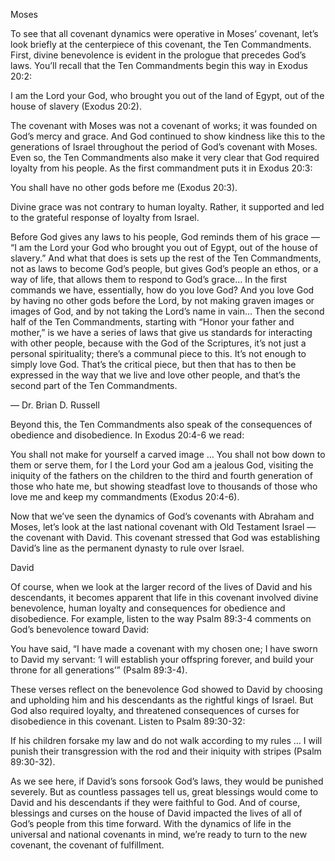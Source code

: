Moses

To see that all covenant dynamics were operative in Moses’ covenant, let’s look briefly at the centerpiece of this covenant, the Ten Commandments. First, divine benevolence is evident in the prologue that precedes God’s laws. You’ll recall that the Ten Commandments begin this way in Exodus 20:2: 

I am the Lord your God, who brought you out of the land of Egypt, out of the house of slavery (Exodus 20:2).

The covenant with Moses was not a covenant of works; it was founded on God’s mercy and grace. And God continued to show kindness like this to the generations of Israel throughout the period of God’s covenant with Moses. Even so, the Ten Commandments also make it very clear that God required loyalty from his people. As the first commandment puts it in Exodus 20:3: 

You shall have no other gods before me (Exodus 20:3).

Divine grace was not contrary to human loyalty. Rather, it supported and led to the grateful response of loyalty from Israel. 

Before God gives any laws to his people, God reminds them of his grace — “I am the Lord your God who brought you out of Egypt, out of the house of slavery.” And what that does is sets up the rest of the Ten Commandments, not as laws to become God’s people, but gives God’s people an ethos, or a way of life, that allows them to respond to God’s grace… In the first commands we have, essentially, how do you love God? And you love God by having no other gods before the Lord, by not making graven images or images of God, and by not taking the Lord’s name in vain… Then the second half of the Ten Commandments, starting with “Honor your father and mother,” is we have a series of laws that give us standards for interacting with other people, because with the God of the Scriptures, it’s not just a personal spirituality; there’s a communal piece to this. It’s not enough to simply love God. That’s the critical piece, but then that has to then be expressed in the way that we live and love other people, and that’s the second part of the Ten Commandments.

— Dr. Brian D. Russell 

Beyond this, the Ten Commandments also speak of the consequences of obedience and disobedience. In Exodus 20:4-6 we read:

You shall not make for yourself a carved image … You shall not bow down to them or serve them, for I the Lord your God am a jealous God, visiting the iniquity of the fathers on the children to the third and fourth generation of those who hate me, but showing steadfast love to thousands of those who love me and keep my commandments (Exodus 20:4-6). 

Now that we’ve seen the dynamics of God’s covenants with Abraham and Moses, let’s look at the last national covenant with Old Testament Israel — the covenant with David. This covenant stressed that God was establishing David’s line as the permanent dynasty to rule over Israel.



David

Of course, when we look at the larger record of the lives of David and his descendants, it becomes apparent that life in this covenant involved divine benevolence, human loyalty and consequences for obedience and disobedience. For example, listen to the way Psalm 89:3-4 comments on God’s benevolence toward David: 

You have said, “I have made a covenant with my chosen one; I have sworn to David my servant: ‘I will establish your offspring forever, and build your throne for all generations’” (Psalm 89:3-4).

These verses reflect on the benevolence God showed to David by choosing and upholding him and his descendants as the rightful kings of Israel. But God also required loyalty, and threatened consequences of curses for disobedience in this covenant. Listen to Psalm 89:30-32: 

If his children forsake my law and do not walk according to my rules … I will punish their transgression with the rod and their iniquity with stripes (Psalm 89:30-32). 

As we see here, if David’s sons forsook God’s laws, they would be punished severely. But as countless passages tell us, great blessings would come to David and his descendants if they were faithful to God. And of course, blessings and curses on the house of David impacted the lives of all of God’s people from this time forward. 
With the dynamics of life in the universal and national covenants in mind, we’re ready to turn to the new covenant, the covenant of fulfillment.
